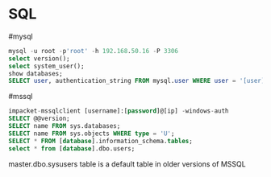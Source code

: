 # SQL
#mysql
``` sql
mysql -u root -p'root' -h 192.168.50.16 -P 3306
select version();
select system_user();
show databases;
SELECT user, authentication_string FROM mysql.user WHERE user = '[user]';
```

#mssql 
``` sql
impacket-mssqlclient [username]:[password]@[ip] -windows-auth
SELECT @@version;
SELECT name FROM sys.databases;
SELECT name FROM sys.objects WHERE type = 'U';
SELECT * FROM [database].information_schema.tables;
select * from [database].dbo.users;
```



master.dbo.sysusers table is a default table in older versions of MSSQL